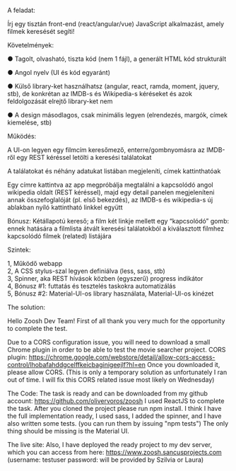 A feladat:

Írj egy tisztán front-end (react/angular/vue) JavaScript alkalmazást, amely filmek keresését segíti!

Követelmények:

●  Tagolt, olvasható, tiszta kód (nem 1 fájl), a generált HTML kód strukturált

●  Angol nyelv (UI és kód egyaránt)

●  Külső library-ket használhatsz (angular, react, ramda, moment, jquery, stb), de konkrétan az IMDB-s és Wikipedia-s kéréseket és azok feldolgozását elrejtő library-ket nem

●  A design másodlagos, csak minimális legyen (elrendezés, margók, címek kiemelése, stb)

Működés:

A UI-on legyen egy filmcím keresőmező, enterre/gombnyomásra az IMDB-ről egy REST kéréssel letölti a keresési találatokat

A találatokat és néhány adatukat listában megjeleníti, címek kattinthatóak 

Egy címre kattintva az app megpróbálja megtalálni a kapcsolódó angol wikipedia oldalt (REST kéréssel), majd egy detail panelen megjeleníteni annak összefoglalóját (pl. első bekezdés), az IMDB-s és wikipedia-s új ablakban nyíló kattintható linkkel együtt

Bónusz: Kétállapotú kereső; a film két linkje mellett egy “kapcsolódó” gomb: ennek hatására a filmlista átvált keresési találatokból a kiválasztott filmhez kapcsolódó filmek (related) listájára

Szintek:

1, Működő webapp    
2, A CSS stylus-szal legyen definiálva (less, sass, stb)      
3, Spinner, aka REST hívások közben (egyszerű) progress indikátor      
4, Bónusz #1: futtatás és tesztelés taskokra automatizálás      
5, Bónusz #2: Material-UI-os library használata, Material-UI-os kinézet     

The solution:

Hello Zoosh Dev Team!
First of all thank you very much for the opportunity to complete the test.

Due to a CORS configuration issue, you will need to download a small Chrome plugin in order to be able to test the movie searcher project.
CORS plugin: https://chrome.google.com/webstore/detail/allow-cors-access-control/lhobafahddgcelffkeicbaginigeejlf?hl=en
Once you downloaded it, please allow CORS.
(This is only a temporary solution as unfortunately I ran out of time. I will fix this CORS related issue most likely on Wednesday)

The Code:
The task is ready and can be downloaded from my github account:
https://github.com/olivervoros/zoosh
I used ReactJS to complete the task.
After you cloned the project please run npm install.
I think I have the full implementation ready, I used sass, I added the spinner, 
and I have also written some tests. (you can run them by issuing "npm tests") 
The only thing should be missing is the Material UI. 

The live site:
Also, I have deployed the ready project to my dev server, which you can access from here:
https://www.zoosh.sancusprojects.com (username: testuser password: will be provided by Szilvia or Laura)